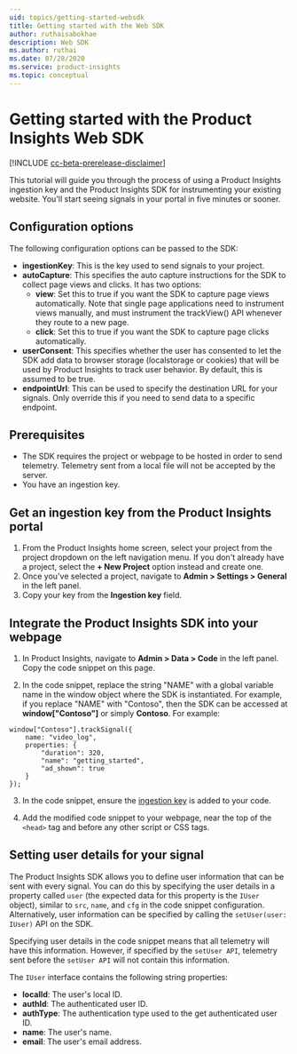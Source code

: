 ```yaml
---
uid: topics/getting-started-websdk
title: Getting started with the Web SDK
author: ruthaisabokhae
description: Web SDK
ms.author: ruthai
ms.date: 07/28/2020
ms.service: product-insights
ms.topic: conceptual
---
```


# Getting started with the Product Insights Web SDK

[!INCLUDE [cc-beta-prerelease-disclaimer]( includes/cc-beta-prerelease-disclaimer.md)]

This tutorial will guide you through the process of using a Product Insights ingestion key and the Product Insights SDK for instrumenting your existing website. You'll start seeing signals in your portal in five minutes or sooner.

## Configuration options

The following configuration options can be passed to the SDK:

- **ingestionKey**: This is the key used to send signals to your project.
-	**autoCapture**: This specifies the auto capture instructions for the SDK to collect page views and clicks. It has two options:
    - **view**: Set this to true if you want the SDK to capture page views automatically. Note that single page applications need to instrument views manually, and must instrument the trackView() API whenever they route to a new page.
    - **click**: Set this to true if you want the SDK to capture page clicks automatically.
-	**userConsent**: This specifies whether the user has consented to let the SDK add data to browser storage (localstorage or cookies) that will be used by Product Insights to track user behavior. By default, this is assumed to be true.
-	**endpointUrl**: This can be used to specify the destination URL for your signals. Only override this if you need to send data to a specific endpoint.

## Prerequisites

* The SDK requires the project or webpage to be hosted in order to send telemetry. Telemetry sent from a local file will not be accepted by the server.
* You have an ingestion key.

## Get an ingestion key from the Product Insights portal

1. From the Product Insights home screen, select your project from the project dropdown on the left navigation menu. If you don't already have a project, select the **+ New Project** option instead and create one.
2. Once you've selected a project, navigate to **Admin > Settings > General** in the left panel.
3. Copy your key from the **Ingestion key** field.

## Integrate the Product Insights SDK into your webpage

1. In Product Insights, navigate to **Admin > Data > Code** in the left panel. Copy the code snippet on this page.

2. In the code snippet, replace the string "NAME" with a global variable name in the window object where the SDK is instantiated. For example, if you replace "NAME" with "Contoso", then the SDK can be accessed at **window["Contoso"]** or simply **Contoso**. For example:

```
window["Contoso"].trackSignal({
    name: "video_log",
    properties: {
        "duration": 320,
        "name": "getting_started",
        "ad_shown": true
    }
});
```

3. In the code snippet, ensure the [ingestion key](#get-an-ingestion-key-from-the-product-insights-portal) is added to your code.

4. Add the modified code snippet to your webpage, near the top of the `<head>` tag and before any other script or CSS tags.

## Setting user details for your signal

The Product Insights SDK allows you to define user information that can be sent with every signal. You can do this by specifying the user details in a property called `user` (the expected data for this property is the `IUser` object), similar to `src`, `name`, and `cfg` in the code snippet configuration. Alternatively, user information can be specified by calling the `setUser(user: IUser)` API on the SDK.

Specifying user details in the code snippet means that all telemetry will have this information. However, if specified by the `setUser API`, telemetry sent before the `setUser API` will not contain this information.

The `IUser` interface contains the following string properties:

- **localId**: The user's local ID.
- **authId**: The authenticated user ID.
- **authType**: The authentication type used to the get authenticated user ID.
- **name**: The user's name.
- **email**: The user's email address.
